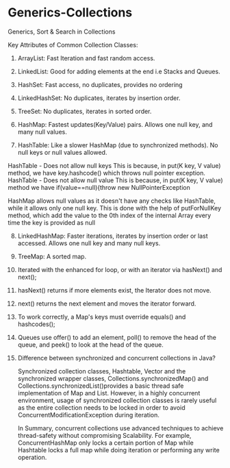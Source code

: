 # Generics-Collections
Generics, Sort &amp; Search in Collections

Key Attributes of Common Collection Classes:

1. ArrayList: Fast Iteration and fast random access.

2. LinkedList: Good for adding elements at the end i.e Stacks and Queues. 

3. HashSet: Fast access, no duplicates, provides no ordering

4. LinkedHashSet: No duplicates, iterates by insertion order.

5. TreeSet: No duplicates, iterates in sorted order.

6. HashMap: Fastest updates(Key/Value) pairs. Allows one null key, and many null values.

7. HashTable: Like a slower HashMap (due to synchronized methods). No null keys or null values allowed.

HashTable - Does not allow null keys
This is because, in put(K key, V value) method, we have key.hashcode() which throws null pointer exception.
HashTable - Does not allow null value
This is because, in put(K key, V value) method we have if(value==null){throw new NullPointerException

HashMap allows null values as it doesn't have any checks like HashTable, while it allows only one null key. This is done with the help of putForNullKey method, which add the value to the 0th index of the internal Array every time the key is provided as null

8. LinkedHashMap: Faster iterations, iterates by insertion order or last accessed. Allows one null key and many null keys.

9. TreeMap: A sorted map.

10. Iterated with the enhanced for loop, or with an iterator via hasNext() and next();

11. hasNext() returns if more elements exist, the Iterator does not move.

12. next() returns the next element and moves the iterator forward.

13. To work correctly, a Map's keys must override equals() and hashcodes();

14. Queues use offer() to add an element, poll() to remove the head of the queue, and peek() to look at the head of the queue.

15. Difference between synchronized and concurrent collections in Java?

    Synchronized collection classes, Hashtable, Vector and the synchronized wrapper classes, Collections.synchronizedMap() and                                          Collections.synchronizedList()provides a basic thread safe implementation of Map and List. However, in a highly concurrent environment, usage of synchronized       collection classes is rarely useful as the entire collection needs to be locked in order to avoid ConcurrentModificationException during iteration.

    In Summary, concurrent collections use advanced techniques to achieve thread-safety without compromising Scalability. For example, ConcurrentHashMap only           locks a certain portion of Map while Hashtable locks a full map while doing iteration or performing any write operation.





